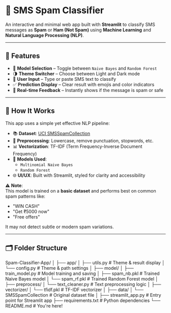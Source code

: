 # 📨 SMS Spam Classifier

An interactive and minimal web app built with **Streamlit** to classify SMS messages as **Spam** or **Ham (Not Spam)** using **Machine Learning** and **Natural Language Processing (NLP)**.

---

## 🚀 Features

- 🔘 **Model Selection** – Toggle between `Naive Bayes` and `Random Forest`
- 🌗 **Theme Switcher** – Choose between Light and Dark mode
- 📝 **User Input** – Type or paste SMS text to classify
- ✅ **Prediction Display** – Clear result with emojis and color indicators
- 💬 **Real-time Feedback** – Instantly shows if the message is spam or safe

---

## 🧠 How It Works

This app uses a simple yet effective NLP pipeline:

- 📚 **Dataset**: [UCI SMSSpamCollection](https://archive.ics.uci.edu/ml/datasets/SMS+Spam+Collection)
- 🧹 **Preprocessing**: Lowercase, remove punctuation, stopwords, etc.
- 📊 **Vectorization**: TF-IDF (Term Frequency-Inverse Document Frequency)
- 🧠 **Models Used**:
  - `Multinomial Naive Bayes`
  - `Random Forest`
- 🌐 **UI/UX**: Built with Streamlit, styled for clarity and accessibility

⚠️ **Note**:  
This model is trained on a **basic dataset** and performs best on common spam patterns like:
- "WIN CASH"
- "Get ₹5000 now"
- "Free offers"

It may not detect subtle or modern spam variations.

---

## 🗂 Folder Structure

Spam-Classifier-App/
│
├── app/
│ ├── utils.py # Theme & result display
│ └── config.py # Theme & path settings
│
├── model/
│ ├── train_model.py # Model training and saving
│ ├── spam_nb.pkl # Trained Naive Bayes model
│ └── spam_rf.pkl # Trained Random Forest model
│
├── preprocess/
│ └── text_cleaner.py # Text preprocessing logic
│
├── vectorizer/
│ └── tfidf.pkl # TF-IDF vectorizer
│
├── data/
│ └── SMSSpamCollection # Original dataset file
│
├── streamlit_app.py # Entry point for Streamlit app
├── requirements.txt # Python dependencies
└── README.md # You're here!
